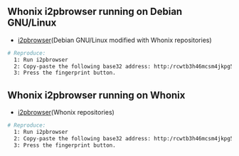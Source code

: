 ## Whonix i2pbrowser running on Debian GNU/Linux

  * [i2pbrowser](https:/github.com/eyedeekay/various-i2p-browsers/i2pbrowser)(Debian GNU/Linux modified with Whonix repositories)

```sh
# Reproduce:
  1: Run i2pbrowser
  2: Copy-paste the following base32 address: http:/rcwtb3h46mcsm4jkpg5buinikn3oxc7j54wgokxuupmyquifhuvq.b32.i2p/
  3: Press the fingerprint button.
```

## Whonix i2pbrowser running on Whonix

  * [i2pbrowser](https:/github.com/eyedeekay/various-i2p-browsers/i2pbrowser)(Whonix repositories)

```sh
# Reproduce:
  1: Run i2pbrowser
  2: Copy-paste the following base32 address: http:/rcwtb3h46mcsm4jkpg5buinikn3oxc7j54wgokxuupmyquifhuvq.b32.i2p/
  3: Press the fingerprint button.
```

